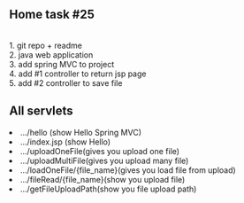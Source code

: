<h2>Home task #25</h2>
<br>1. git repo + readme
<br>2. java web application
<br>3. add spring MVC to project
<br>4. add #1 controller to return jsp page
<br>5. add #2 controller to save file

<h2>All servlets</h2>
<li> .../hello (show Hello Spring MVC)
<li> .../index.jsp (show Hello)
<li> .../uploadOneFile(gives you upload one file)
<li> .../uploadMultiFile(gives you upload many file)
<li> .../loadOneFile/{file_name}(gives you load file from upload)
<li> .../fileRead/{file_name}(show you upload file)
<li> .../getFileUploadPath(show you file upload path)